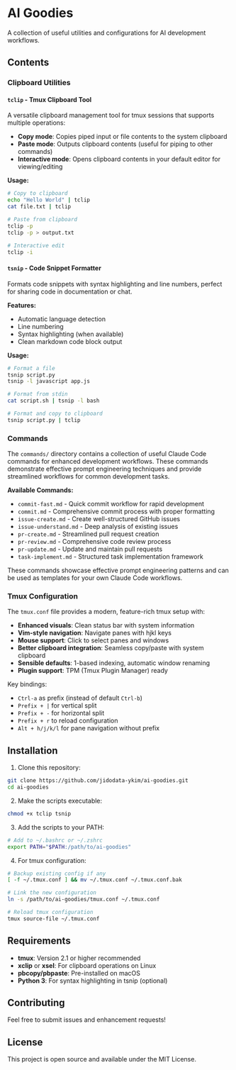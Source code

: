 # AI Goodies

A collection of useful utilities and configurations for AI development workflows.

## Contents

### Clipboard Utilities

#### `tclip` - Tmux Clipboard Tool
A versatile clipboard management tool for tmux sessions that supports multiple operations:

- **Copy mode**: Copies piped input or file contents to the system clipboard
- **Paste mode**: Outputs clipboard contents (useful for piping to other commands)
- **Interactive mode**: Opens clipboard contents in your default editor for viewing/editing

**Usage:**
```bash
# Copy to clipboard
echo "Hello World" | tclip
cat file.txt | tclip

# Paste from clipboard
tclip -p
tclip -p > output.txt

# Interactive edit
tclip -i
```

#### `tsnip` - Code Snippet Formatter
Formats code snippets with syntax highlighting and line numbers, perfect for sharing code in documentation or chat.

**Features:**
- Automatic language detection
- Line numbering
- Syntax highlighting (when available)
- Clean markdown code block output

**Usage:**
```bash
# Format a file
tsnip script.py
tsnip -l javascript app.js

# Format from stdin
cat script.sh | tsnip -l bash

# Format and copy to clipboard
tsnip script.py | tclip
```

### Commands

The `commands/` directory contains a collection of useful Claude Code commands for enhanced development workflows. These commands demonstrate effective prompt engineering techniques and provide streamlined workflows for common development tasks.

**Available Commands:**
- `commit-fast.md` - Quick commit workflow for rapid development
- `commit.md` - Comprehensive commit process with proper formatting
- `issue-create.md` - Create well-structured GitHub issues
- `issue-understand.md` - Deep analysis of existing issues
- `pr-create.md` - Streamlined pull request creation
- `pr-review.md` - Comprehensive code review process
- `pr-update.md` - Update and maintain pull requests
- `task-implement.md` - Structured task implementation framework

These commands showcase effective prompt engineering patterns and can be used as templates for your own Claude Code workflows.

### Tmux Configuration

The `tmux.conf` file provides a modern, feature-rich tmux setup with:

- **Enhanced visuals**: Clean status bar with system information
- **Vim-style navigation**: Navigate panes with hjkl keys
- **Mouse support**: Click to select panes and windows
- **Better clipboard integration**: Seamless copy/paste with system clipboard
- **Sensible defaults**: 1-based indexing, automatic window renaming
- **Plugin support**: TPM (Tmux Plugin Manager) ready

Key bindings:
- `Ctrl-a` as prefix (instead of default `Ctrl-b`)
- `Prefix + |` for vertical split
- `Prefix + -` for horizontal split
- `Prefix + r` to reload configuration
- `Alt + h/j/k/l` for pane navigation without prefix

## Installation

1. Clone this repository:
```bash
git clone https://github.com/jidodata-ykim/ai-goodies.git
cd ai-goodies
```

2. Make the scripts executable:
```bash
chmod +x tclip tsnip
```

3. Add the scripts to your PATH:
```bash
# Add to ~/.bashrc or ~/.zshrc
export PATH="$PATH:/path/to/ai-goodies"
```

4. For tmux configuration:
```bash
# Backup existing config if any
[ -f ~/.tmux.conf ] && mv ~/.tmux.conf ~/.tmux.conf.bak

# Link the new configuration
ln -s /path/to/ai-goodies/tmux.conf ~/.tmux.conf

# Reload tmux configuration
tmux source-file ~/.tmux.conf
```

## Requirements

- **tmux**: Version 2.1 or higher recommended
- **xclip** or **xsel**: For clipboard operations on Linux
- **pbcopy/pbpaste**: Pre-installed on macOS
- **Python 3**: For syntax highlighting in tsnip (optional)

## Contributing

Feel free to submit issues and enhancement requests!

## License

This project is open source and available under the MIT License.